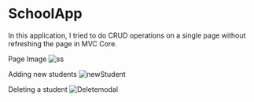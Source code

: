 # SchoolApp
In this application, I tried to do CRUD operations on a single page without refreshing the page in MVC Core.

Page Image
![ss](https://user-images.githubusercontent.com/66182746/212551392-f456a60d-a5d3-48bd-8ddd-4d4c0c8398af.png)

Adding new students
![newStudent](https://user-images.githubusercontent.com/66182746/212551924-62058b27-36ef-4f01-987f-569d107c1e42.png)

Deleting a student
![Deletemodal](https://user-images.githubusercontent.com/66182746/212552187-3ae90020-d00c-41cc-8ea4-54e1b8433307.png)
